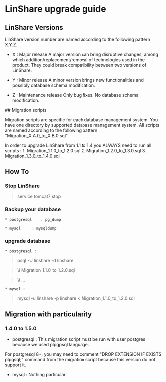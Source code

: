 # LinShare upgrade guide

## LinShare Versions

LinShare version number are named according to the following pattern
X.Y.Z.

* X : Major release
A major version can bring disruptive changes, among which addition/replacement/removal of technologies used in the product.
They could break compatibility between two versions of LinShare.

* Y : Minor release
A minor version brings new functionalities and possibly database schema modification.

* Z : Maintenance release
Only bug fixes. No database schema modification.



## Migration scripts

Migration scripts are specific for each database management system.
You have one directory by supported database management system.
All scripts are named according to the following pattern
"Migration_X.A.0_to_X.B.0.sql".

In order to upgrade LinShare from 1.1 to 1.4 you ALWAYS need to run all scripts : 
	1. Migration_1.1.0_to_1.2.0.sql
	2. Migration_1.2.0_to_1.3.0.sql
	3. Migration_1.3.0_to_1.4.0.sql


## How To

### Stop LinShare

> service tomcat7 stop

### Backup your database

	* postgresql	: pg_dump

	* mysql		: mysqldump

### upgrade database

	* postgresql :

> psql -U linshare -d linshare

> \i Migration_1.1.0_to_1.2.0.sql

> \i ...

	* mysql	:

> mysql -u linshare -p linshare < Migration_1.1.0_to_1.2.0.sql


## Migration with particularity

### 1.4.0 to 1.5.0

* postgresql :
This migration script must be run with user postgres because we used plpgpsql language.

For postgresql 8+, you may need to comment "DROP EXTENSION IF EXISTS plpgsql;" command from the migration script
because this version do not support it.

* mysql :
Nothing particular.
